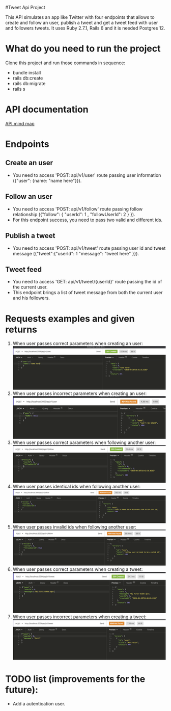 #Tweet Api Project


This API simulates an app like Twitter with four endpoints that allows to create and follow an user, publish a tweet and get a tweet feed with user and followers tweets.
It uses Ruby 2.7.1, Rails 6 and it is needed Postgres 12.

# What do you need to run the project

Clone this project and run those commands in sequence:

* bundle install
* rails db:create
* rails db:migrate
* rails s

# API documentation

[API mind map](http://www.xmind.net/m/sPAuGg)


# Endpoints
## Create an user
* You need to access 'POST: api/v1/user' route passing user information ({"user": {name: "name here"}}). 

## Follow an user
* You need to access 'POST: api/v1/follow' route passing follow relationship ({"follow": {  "userId": 1 , "followUserId": 2  } }). 
* For this endpoint success, you need to pass two valid and different ids.

## Publish a tweet
* You need to access 'POST: api/v1/tweet' route passing user id and tweet message ({"tweet":{"userId": 1 "message": "tweet here" }}). 

## Tweet feed
* You need to access 'GET: api/v1/tweet/{userId}' route passing the id of the current user.
* This endpoint brings a list of tweet message from both the current user and his followers.


# Requests examples and given returns
1. When user passes correct parameters when creating an user:
![](https://github.com/Odoia/tweet-api/blob/development/project_images/user%20201.png)
2. When user passes incorrect parameters when creating an user:
![](https://github.com/Odoia/tweet-api/blob/development/project_images/user%20null.png)
3. When user passes correct parameters when following another user:
![](https://github.com/Odoia/tweet-api/blob/development/project_images/follow%20201.png)
4. When user passes identical ids when following another user:
![](https://github.com/Odoia/tweet-api/blob/development/project_images/follow%20id%20identical.png)
5. When user passes invalid ids when following another user:
![](https://github.com/Odoia/tweet-api/blob/development/project_images/follow%20404%20valid%20id.png)
6. When user passes correct parameters when creating a tweet:
![](https://github.com/Odoia/tweet-api/blob/development/project_images/tweet%20201.png)
7. When user passes incorrect parameters when creating a tweet:
![](https://github.com/Odoia/tweet-api/blob/development/project_images/tweet%20error%20user%20dont%20exist.png)
# TODO list (improvements for the future):

* Add a autentication user.

